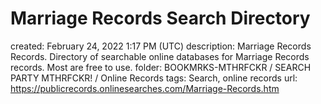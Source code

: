 # Marriage Records Search Directory

created: February 24, 2022 1:17 PM (UTC)
description: Marriage Records Records.  Directory of searchable online databases for Marriage Records records. Most are free to use.
folder: BOOKMRKS-MTHRFCKR / SEARCH PARTY MTHRFCKR! / Online Records
tags: Search, online records
url: https://publicrecords.onlinesearches.com/Marriage-Records.htm
